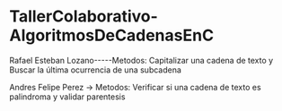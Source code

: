 # TallerColaborativo-AlgoritmosDeCadenasEnC

Rafael Esteban Lozano-----Metodos: Capitalizar una cadena de texto y Buscar la última ocurrencia de una subcadena

Andres Felipe Perez -> Metodos: Verificar si una cadena de texto es palindroma y validar parentesis
